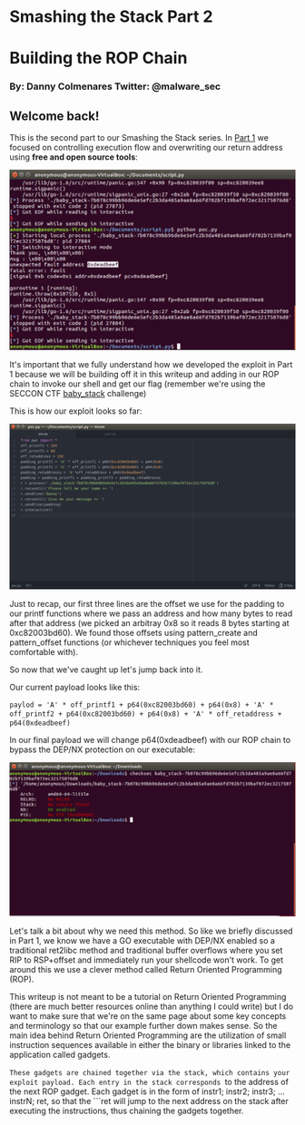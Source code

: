 # Smashing the Stack Part 2
# Building the ROP Chain
### By: Danny Colmenares Twitter: @malware_sec

## Welcome back! 
This is the second part to our Smashing the Stack series. In [Part 1](https://malwaresec.github.io/Stack-Based-Buffer-Overflow/) we focused on controlling execution flow and overwriting our return address using **free and open source tools**: 

![alt text](screenshot/15.png)

It's important that we fully understand how we developed the exploit in Part 1 because we will be building off it in this writeup and adding in our ROP chain to invoke our shell and get our flag (remember we're using the SECCON CTF [baby_stack](https://github.com/MalwareSec/Stack-Based-Buffer-Overflow/blob/master/baby_stack-7b078c99bb96de6e5efc2b3da485a9ae8a66fd702b7139baf072ec32175076d8.dms) challenge)

This is how our exploit looks so far: 

![alt text](screenshot/14.png)

Just to recap, our first three lines are the offset we use for the padding to our printf functions where we pass an address and how many bytes to read after that address (we picked an arbitray 0x8 so it reads 8 bytes starting at 0xc82003bd60). We found those offsets using pattern_create and pattern_offset functions (or whichever techniques you feel most comfortable with). 

So now that we've caught up let's jump back into it.

Our current payload looks like this:

```
paylod = 'A' * off_printf1 + p64(0xc82003bd60) + p64(0x8) + 'A' * off_printf2 + p64(0xc82003bd60) + p64(0x8) + 'A' * off_retaddress + p64(0xdeadbeef)
```

In our final payload we will change p64(0xdeadbeef) with our ROP chain to bypass the DEP/NX protection on our executable: 

![alt text](screenshot/3.png)

Let's talk a bit about why we need this method. So like we briefly discussed in Part 1, we know we have a GO executable with DEP/NX enabled so a traditional ret2libc method and traditional buffer overflows where you set RIP to RSP+offset and immediately run your shellcode won't work. To get around this we use a clever method called Return Oriented Programming (ROP).

This writeup is not meant to be a tutorial on Return Oriented Programming (there are much better resources online than anything I could write) but I do want to make sure that we're on the same page about some key concepts and terminology so that our example further down makes sense. So the main idea behind Return Oriented Programming are the utilization of small instruction sequences available in either the binary or libraries linked to the application called gadgets. 

```These gadgets are chained together via the stack, which contains your exploit payload. Each entry in the stack corresponds ```to the address of the next ROP gadget. Each gadget is in the form of instr1; instr2; instr3; ... instrN; ret, so that the ```ret will jump to the next address on the stack after executing the instructions, thus chaining the gadgets together.



